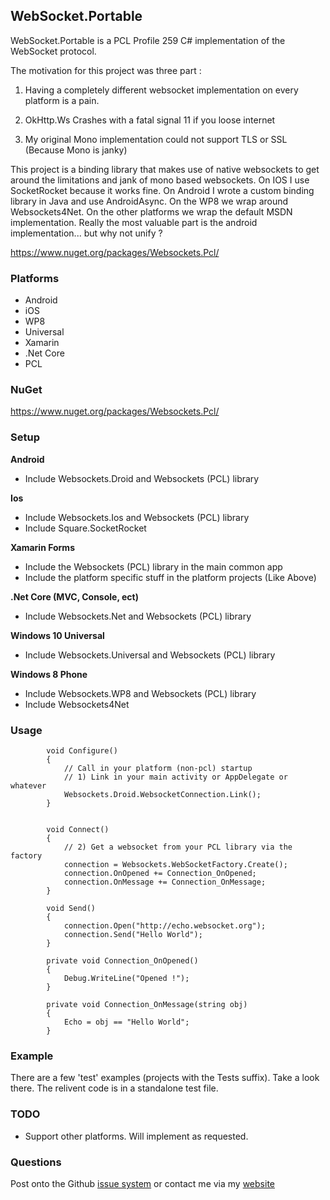 ## WebSocket.Portable

WebSocket.Portable is a PCL Profile 259 C# implementation of the WebSocket protocol.

The motivation for this project was three part :

1) Having a completely different websocket implementation on every platform is a pain.

2) OkHttp.Ws Crashes with a fatal signal 11 if you loose internet

3) My original Mono implementation could not support TLS or SSL (Because Mono is janky)

This project is a binding library that makes use of native websockets to get around the limitations and jank of mono based websockets. On IOS I use SocketRocket because it works fine. On Android I wrote a custom binding library in Java and use AndroidAsync. On the WP8 we wrap around Websockets4Net. On the other platforms we wrap the default MSDN implementation. Really the most valuable part is the android implementation... but why not unify ?


https://www.nuget.org/packages/Websockets.Pcl/

### Platforms

- Android
- iOS
- WP8
- Universal
- Xamarin
- .Net Core 
- PCL


### NuGet

https://www.nuget.org/packages/Websockets.Pcl/

### Setup

**Android**
- Include Websockets.Droid and Websockets (PCL) library

**Ios**
- Include Websockets.Ios and Websockets (PCL) library
- Include Square.SocketRocket

**Xamarin Forms**
- Include the Websockets (PCL) library in the main common app
- Include the platform specific stuff in the platform projects (Like Above)

**.Net Core (MVC, Console, ect)**
- Include Websockets.Net and Websockets (PCL) library

**Windows 10 Universal**
- Include Websockets.Universal and Websockets (PCL) library

**Windows 8 Phone**
- Include Websockets.WP8 and Websockets (PCL) library
- Include Websockets4Net


### Usage

`````
        void Configure()
        {
            // Call in your platform (non-pcl) startup            
            // 1) Link in your main activity or AppDelegate or whatever
            Websockets.Droid.WebsocketConnection.Link();
        }
        
        
        void Connect()
        {
            // 2) Get a websocket from your PCL library via the factory
            connection = Websockets.WebSocketFactory.Create();
            connection.OnOpened += Connection_OnOpened;
            connection.OnMessage += Connection_OnMessage;
        }

        void Send()
        {            
            connection.Open("http://echo.websocket.org");
            connection.Send("Hello World");
        }

        private void Connection_OnOpened()
        {
            Debug.WriteLine("Opened !");
        }

        private void Connection_OnMessage(string obj)
        {
            Echo = obj == "Hello World";
        }
`````

### Example

There are a few 'test' examples (projects with the Tests suffix). Take a look there. The relivent code is in a standalone test file.

### TODO

- Support other platforms. Will implement as requested.


### Questions

Post onto the Github [issue system](https://github.com/NVentimiglia/WebSocket.PCL) or contact me via my [website](http://avariceonline.com)
